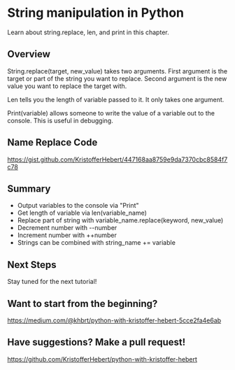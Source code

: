 # String manipulation in Python
Learn about string.replace, len, and print in this chapter.

## Overview
String.replace(target, new_value) takes two arguments. First argument is the target or part of the string you want to replace. Second argument is the new value you want to replace the target with.

Len tells you the length of variable passed to it. It only takes one argument.

Print(variable) allows someone to write the value of a variable out to the console. This is useful in debugging.

## Name Replace Code
https://gist.github.com/KristofferHebert/447168aa8759e9da7370cbc8584f7c78

## Summary
- Output variables to the console via "Print"
- Get length of variable via len(variable_name)
- Replace part of string with variable_name.replace(keyword, new_value)
- Decrement number with --number 
- Increment number with ++number
- Strings can be combined with string_name += variable

## Next Steps
Stay tuned for the next tutorial!

## Want to start from the beginning?
https://medium.com/@khbrt/python-with-kristoffer-hebert-5cce2fa4e6ab

## Have suggestions? Make a pull request!
https://github.com/KristofferHebert/python-with-kristoffer-hebert